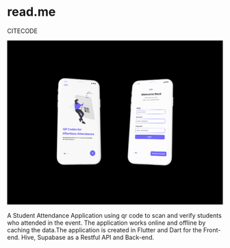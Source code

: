 
# read.me
CITECODE

![CITECODEMOCKUP](Citecode.png)

A Student Attendance Application using qr code to scan and verify students who attended in the event. The application works online and offline by caching the data.The application is created in Flutter and Dart for the Front-end. Hive, Supabase as a Restful API and Back-end.


